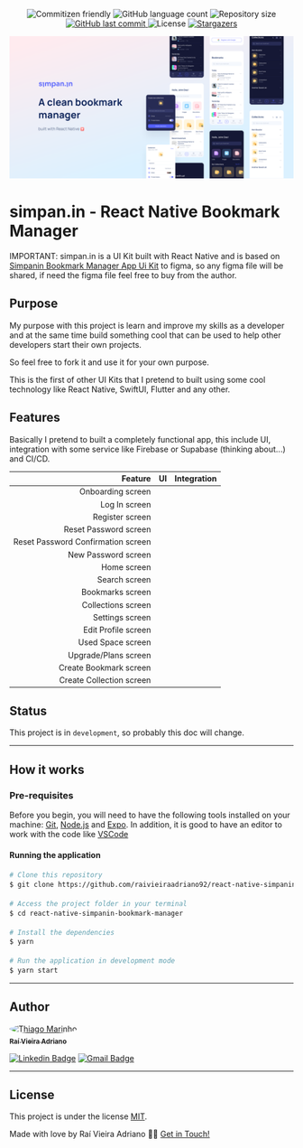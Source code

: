 <p align="center">
  <img alt="Commitizen friendly" src="https://img.shields.io/badge/commitizen-friendly-brightgreen.svg">

  <img alt="GitHub language count" src="https://img.shields.io/github/languages/count/raivieiraadriano92/react-native-simpanin-bookmark-manager?color=%2304D361">

  <img alt="Repository size" src="https://img.shields.io/github/repo-size/raivieiraadriano92/react-native-simpanin-bookmark-manager">
  
  <a href="https://github.com/raivieiraadriano92/react-native-simpanin-bookmark-manager/commits/master">
    <img alt="GitHub last commit" src="https://img.shields.io/github/last-commit/raivieiraadriano92/react-native-simpanin-bookmark-manager">
  </a>
    
   <img alt="License" src="https://img.shields.io/badge/license-MIT-brightgreen">

   <a href="https://github.com/raivieiraadriano92/react-native-simpanin-bookmark-manager/stargazers">
    <img alt="Stargazers" src="https://img.shields.io/github/stars/raivieiraadriano92/react-native-simpanin-bookmark-manager?style=social">
  </a>
</p>

![alt text](./assets/readme-banner.png)

# simpan.in - React Native Bookmark Manager

IMPORTANT: simpan.in is a UI Kit built with React Native and is based on [Simpanin Bookmark Manager App Ui Kit](https://ui8.net/smplsprfct/products/simpanin-bookmark-manager-app-ui-kit) to figma, so any figma file will be shared, if need the figma file feel free to buy from the author.

## Purpose

My purpose with this project is learn and improve my skills as a developer and at the same time build something cool that can be used to help other developers start their own projects.

So feel free to fork it and use it for your own purpose.

This is the first of other UI Kits that I pretend to built using some cool technology like React Native, SwiftUI, Flutter and any other.

## Features

Basically I pretend to built a completely functional app, this include UI, integration with some service like Firebase or Supabase (thinking about...) and CI/CD.

|                            Feature | UI  | Integration |
| ---------------------------------: | :-- | :---------- |
|                  Onboarding screen |     |             |
|                      Log In screen |     |             |
|                    Register screen |     |             |
|              Reset Password screen |     |             |
| Reset Password Confirmation screen |     |             |
|                New Password screen |     |             |
|                        Home screen |     |             |
|                      Search screen |     |             |
|                   Bookmarks screen |     |             |
|                 Collections screen |     |             |
|                    Settings screen |     |             |
|                Edit Profile screen |     |             |
|                  Used Space screen |     |             |
|               Upgrade/Plans screen |     |             |
|             Create Bookmark screen |     |             |
|           Create Collection screen |     |             |

## Status

This project is in `development`, so probably this doc will change.

---

## How it works

### Pre-requisites

Before you begin, you will need to have the following tools installed on your machine:
[Git](https://git-scm.com), [Node.js](https://nodejs.org/en/) and [Expo](https://docs.expo.dev/get-started/installation/).
In addition, it is good to have an editor to work with the code like [VSCode](https://code.visualstudio.com/)

#### Running the application

```bash
# Clone this repository
$ git clone https://github.com/raivieiraadriano92/react-native-simpanin-bookmark-manager.git

# Access the project folder in your terminal
$ cd react-native-simpanin-bookmark-manager

# Install the dependencies
$ yarn

# Run the application in development mode
$ yarn start
```

---

## Author

<a href="https://www.linkedin.com/in/raivieiraadriano/">
 <img style="border-radius: 50%;" src="https://avatars.githubusercontent.com/u/14861463?v=4" width="100px;" alt="Thiago Marinho"/>
 <br />
 <sub><b>Raí Vieira Adriano</b></sub></a> <a href="https://www.linkedin.com/in/raivieiraadriano/" title="Rocketseat"></a>
 <br />

[![Linkedin Badge](https://img.shields.io/badge/-Raí-blue?style=flat-square&logo=Linkedin&logoColor=white&link=https://www.linkedin.com/in/raivieiraadriano/)](https://www.linkedin.com/in/raivieiraadriano/)
[![Gmail Badge](https://img.shields.io/badge/-raivieiraadriano92@gmail.com-c14438?style=flat-square&logo=Gmail&logoColor=white&link=mailto:tgmarinho@gmail.com)](mailto:raivieiraadriano92@gmail.com)

---

## License

This project is under the license [MIT](./LICENSE).

Made with love by Raí Vieira Adriano 👋🏽 [Get in Touch!](Https://www.linkedin.com/in/raivieiraadriano/)
